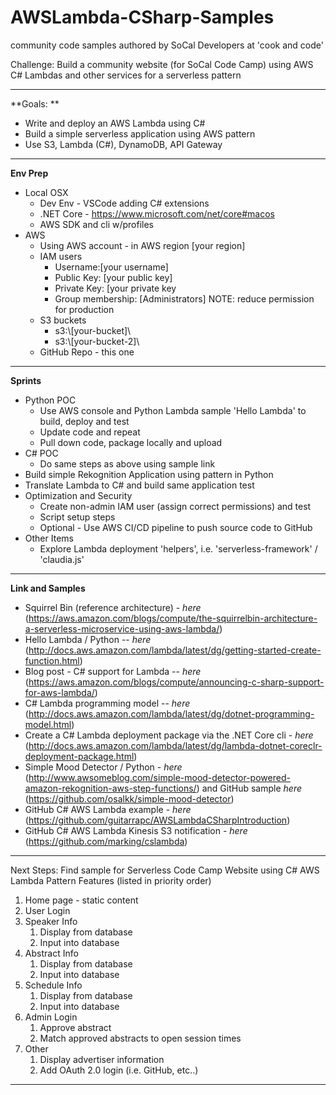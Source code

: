 # AWSLambda-CSharp-Samples
community code samples authored by SoCal Developers at 'cook and code'

Challenge: Build a community website (for SoCal Code Camp) using AWS C# Lambdas and other services for a serverless pattern
***

**Goals: **

* Write and deploy an AWS Lambda using C#
* Build a simple serverless application using AWS pattern 
* Use S3, Lambda (C#), DynamoDB, API Gateway

* * *
**Env Prep**

* Local OSX
    * Dev Env - VSCode adding C# extensions
    * .NET Core - https://www.microsoft.com/net/core#macos
    * AWS SDK and cli w/profiles
* AWS
    * Using AWS account - in AWS region [your region]
    * IAM users
        * Username:[your username]
        * Public Key: [your public key]
        * Private Key: [your private key
        * Group membership: [Administrators] NOTE: reduce permission for production
    * S3 buckets
        * s3:\\[your-bucket]\
        * s3:\\[your-bucket-2]\
    * GitHub Repo - this one

* * *
**Sprints**

* Python POC
    * Use AWS console and Python Lambda sample 'Hello Lambda' to build, deploy and test
    * Update code and repeat
    * Pull down code, package locally and upload
* C# POC
    * Do same steps as above using sample link
* Build simple Rekognition Application using pattern in Python 
* Translate Lambda to C# and build same application test
* Optimization and Security
    * Create non-admin IAM user (assign correct permissions) and test
    * Script setup steps
    * Optional - Use AWS CI/CD pipeline to push source code to GitHub
* Other Items
    * Explore Lambda deployment 'helpers', i.e. 'serverless-framework' / 'claudia.js'

* * *
**Link and Samples**

* Squirrel Bin (reference architecture) - _here_ (https://aws.amazon.com/blogs/compute/the-squirrelbin-architecture-a-serverless-microservice-using-aws-lambda/) 
* Hello Lambda / Python -- _here_ (http://docs.aws.amazon.com/lambda/latest/dg/getting-started-create-function.html)
* Blog post - C# support for Lambda -- _here_ (https://aws.amazon.com/blogs/compute/announcing-c-sharp-support-for-aws-lambda/)
* C# Lambda programming model -- _here_ (http://docs.aws.amazon.com/lambda/latest/dg/dotnet-programming-model.html)
* Create a C# Lambda deployment package via the .NET Core cli - _here_ (http://docs.aws.amazon.com/lambda/latest/dg/lambda-dotnet-coreclr-deployment-package.html)
* Simple Mood Detector / Python - _here_ (http://www.awsomeblog.com/simple-mood-detector-powered-amazon-rekognition-aws-step-functions/) and GitHub sample _here_ (https://github.com/osalkk/simple-mood-detector) 
* GitHub C# AWS Lambda example - _here_ (https://github.com/guitarrapc/AWSLambdaCSharpIntroduction)
* GitHub C# AWS Lambda Kinesis S3 notification - _here_ (https://github.com/marking/cslambda)

* * *
Next Steps: Find sample for Serverless Code Camp Website using C# AWS Lambda Pattern
Features (listed in priority order)

1. Home page - static content
2. User Login
3. Speaker Info 
    1. Display from database
    2. Input into database
4. Abstract Info
    1. Display from database
    2. Input into database
5. Schedule Info
    1. Display from database
    2. Input into database
6. Admin Login
    1. Approve abstract
    2. Match approved abstracts to open session times
7. Other
    1. Display advertiser information
    2. Add OAuth 2.0 login (i.e. GitHub, etc..)

* * *

